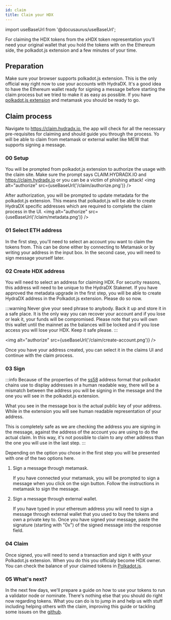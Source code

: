 ```yaml
---
id: claim
title: Claim your HDX
---
```


import useBaseUrl from '@docusaurus/useBaseUrl';

For claiming the HDX tokens from the xHDX token representation you'll need your original wallet that you hold the tokens with on the Ethereum side, the polkadot.js extension and a few minutes of your time.

## Preparation

Make sure your browser supports polkadot.js extension. This is the only official way right now to use your accounts with HydraDX. It's a good idea to have the Ethereum wallet ready for signing a message before starting the claim process but we tried to make it as easy as possible. If you have [polkadot.js extension](https://polkadot.js.org/extension/) and metamask you should be ready to go.

## Claim process

Navigate to https://claim.hydradx.io, the app will check for all the necessary pre-requisites for claiming and should guide you through the process. Yo will be able to claim from metamask or external wallet like MEW that supports signing a message.

### 00 Setup

You will be prompted from polkadot.js extension to authorize the usage with the claim site. Make sure the prompt says CLAIM.HYDRADX.IO and https://claim.hydradx.io or you can be a victim of phishing attack!
<img alt="authorize" src={useBaseUrl('/claim/authorize.png')} />


After authorization, you will be prompted to update metadata for the polkadot.js extension. This means that polkadot.js will be able to create HydraDX specific addresses which are required to complete the claim process in the UI.
<img alt="authorize" src={useBaseUrl('/claim/metadata.png')} />


### 01 Select ETH address

In the first step, you'll need to select an account you want to claim the tokens from. This can be done either by connecting to Metamask or by writing your address in the input box. In the second case, you will need to sign message yourself later.

### 02 Create HDX address

You will need to select an address for claiming HDX. For security reasons, this address will need to be unique to the HydraDX Stakenet. If you have approved the metadata upgrade in the first step, you will be able to create HydraDX address in the Polkadot.js extension. Please do so now.

:::warning 
Never give your seed phrase to anybody. Back it up and store it in a safe place. It is the only way you can recover your account and if you lose or leak it, your funds will be compromised. Please note that you will own this wallet until the mainnet as the balances will be locked and if you lose access you will lose your HDX. Keep it safe please.
:::

<img alt="authorize" src={useBaseUrl('/claim/create-account.png')} />

Once you have your address created, you can select it in the claims UI and continue with the claim process.

### 03 Sign

:::info
Because of the properties of the [ss58](https://polkadot.js.org/docs/keyring/start/ss58/) address format that polkadot chains use to display addresses in a human readable way, there will be a mismatch between the address you will be signing in the message and the one you will see in the polkadot.js extension. 

What you see in the message box is the actual public key of your address. While in the extension you will see human readable representation of your address.

This is completely safe as we are checking the address you are signing in the message, against the address of the account you are using to do the actual claim. In this way, it's not possible to claim to any other address than the one you will use in the last step.
:::

Depending on the option you chose in the first step you will be presented with one of the two options here.

1. Sign a message through metamask.
  
    If you have connected your metamask, you will be prompted to sign a message when you click on the sign button. Follow the instructions in metamask to sign the message.

2. Sign a message through external wallet.

    If you have typed in your ethereum address you will need to sign a message through external wallet that you used to buy the tokens and own a private key to. Once you have signed your message, paste the signature (starting with "0x") of the signed message into the response field.

### 04 Claim

Once signed, you will need to send a transaction and sign it with your Polkadot.js extension. When you do this you officialy become HDX owner. You can check the balance of your claimed tokens in [Polkadot.js](https://polkadot.js.org/apps/?rpc=wss%3A%2F%2Frpc-01.snakenet.hydradx.io#/accounts).

### 05 What's next?

In the next few days, we'll prepare a guide on how to use your tokens to run a validator node or nominate. There's nothing else that you should do right now regarding tokens. What you can do is to jump in and help us with stuff including helping others with the claim, improving this guide or tackling some issues on the [github](https://github.com/galacticcouncil).

